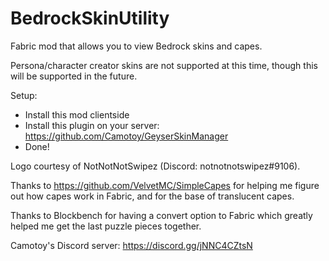 # BedrockSkinUtility

Fabric mod that allows you to view Bedrock skins and capes.

Persona/character creator skins are not supported at this time, though this will be supported in the future.

Setup:

- Install this mod clientside
- Install this plugin on your server: https://github.com/Camotoy/GeyserSkinManager
- Done!

Logo courtesy of NotNotNotSwipez (Discord: notnotnotswipez#9106).

Thanks to https://github.com/VelvetMC/SimpleCapes for helping me figure out how capes work in Fabric, and for the base of translucent capes.

Thanks to Blockbench for having a convert option to Fabric which greatly helped me get the last puzzle pieces together.

Camotoy's Discord server: https://discord.gg/jNNC4CZtsN
